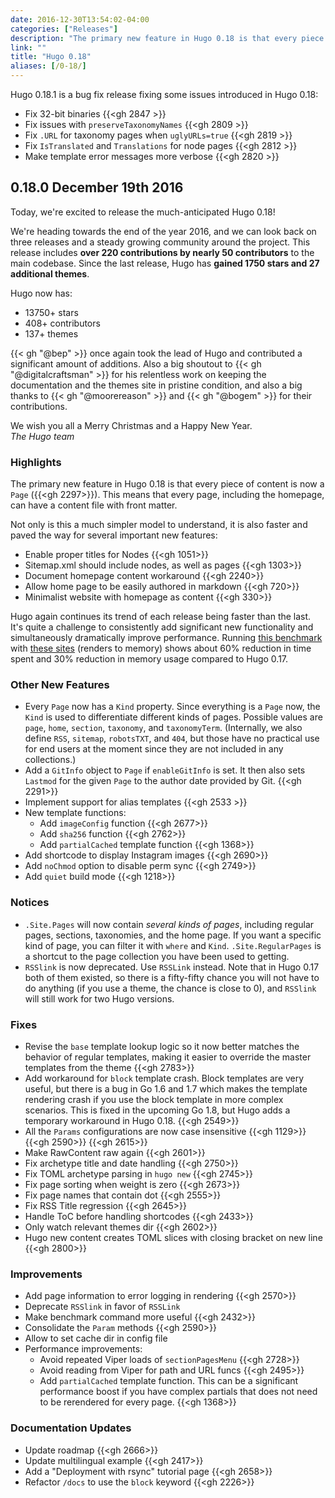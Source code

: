 ```yaml
---
date: 2016-12-30T13:54:02-04:00
categories: ["Releases"]
description: "The primary new feature in Hugo 0.18 is that every piece of content is now a Page."
link: ""
title: "Hugo 0.18"
aliases: [/0-18/]
---
```


Hugo 0.18.1 is a bug fix release fixing some issues introduced in Hugo 0.18:

* Fix 32-bit binaries {{<gh 2847 >}}
* Fix issues with `preserveTaxonomyNames` {{<gh 2809 >}}
* Fix `.URL` for taxonomy pages when `uglyURLs=true` {{<gh 2819 >}}
* Fix `IsTranslated` and `Translations` for node pages {{<gh 2812 >}}
* Make template error messages more verbose {{<gh 2820 >}}

## **0.18.0** December 19th 2016

Today, we're excited to release the much-anticipated Hugo 0.18!

We're heading towards the end of the year 2016, and we can look back on three releases and a steady growing community around the project.
This release includes **over 220 contributions by nearly 50 contributors** to the main codebase.
Since the last release, Hugo has **gained 1750 stars and 27 additional themes**.

Hugo now has:

- 13750+ stars
- 408+ contributors
- 137+ themes

{{< gh "@bep" >}} once again took the lead of Hugo and contributed a significant amount of additions.
Also a big shoutout to {{< gh "@digitalcraftsman" >}} for his relentless work on keeping the documentation and the themes site in pristine condition,
and also a big thanks to {{< gh "@moorereason" >}} and {{< gh "@bogem" >}} for their contributions.

We wish you all a Merry Christmas and a Happy New Year.<br>
*The Hugo team*

### Highlights

The primary new feature in Hugo 0.18 is that every piece of content is now a `Page` ({{<gh 2297>}}). This means that every page, including the homepage, can have a content file with front matter.

Not only is this a much simpler model to understand, it is also faster and paved the way for several important new features:

* Enable proper titles for Nodes {{<gh 1051>}}
* Sitemap.xml should include nodes, as well as pages {{<gh 1303>}}
* Document homepage content workaround {{<gh 2240>}}
* Allow home page to be easily authored in markdown {{<gh 720>}}
* Minimalist website with homepage as content {{<gh 330>}}

Hugo again continues its trend of each release being faster than the last. It's quite a challenge to consistently add significant new functionality and simultaneously dramatically improve performance. Running [this benchmark]( https://github.com/bep/hugo-benchmark) with [these sites](https://github.com/bep/hugo-benchmark/tree/master/sites) (renders to memory) shows about   60% reduction in time spent and 30% reduction in memory usage compared to Hugo 0.17.

### Other New Features

* Every `Page` now has a `Kind` property. Since everything is a `Page` now, the `Kind` is used to differentiate different kinds of pages.
  Possible values are `page`, `home`, `section`, `taxonomy`, and `taxonomyTerm`.
  (Internally, we also define `RSS`, `sitemap`, `robotsTXT`, and `404`, but those have no practical use for end users at the moment since they are not included in any collections.)
* Add a `GitInfo` object to `Page` if `enableGitInfo` is set. It then also sets `Lastmod` for the given `Page` to the author date provided by Git. {{<gh 2291>}}
* Implement support for alias templates  {{<gh 2533 >}}
* New template functions:
  * Add `imageConfig` function {{<gh 2677>}}
  * Add `sha256` function {{<gh 2762>}}
  * Add `partialCached` template function {{<gh 1368>}}
* Add shortcode to display Instagram images {{<gh 2690>}}
* Add `noChmod` option to disable perm sync {{<gh 2749>}}
* Add `quiet` build mode {{<gh 1218>}}


### Notices

* `.Site.Pages` will now contain *several kinds of pages*, including regular pages, sections, taxonomies, and the home page.
  If you want a specific kind of page, you can filter it with `where` and `Kind`.
  `.Site.RegularPages` is a shortcut to the page collection you have been used to getting.
* `RSSlink` is now deprecated.  Use `RSSLink` instead.
  Note that in Hugo 0.17 both of them existed, so there is a fifty-fifty chance you will not have to do anything
  (if you use a theme, the chance is close to 0), and `RSSlink` will still work for two Hugo versions.

### Fixes

* Revise the `base` template lookup logic so it now better matches the behavior of regular templates, making it easier to override the master templates from the theme {{<gh 2783>}}
* Add workaround for `block` template crash.
  Block templates are very useful, but there is a bug in Go 1.6 and 1.7 which makes the template rendering crash if you use the block template in more complex scenarios.
  This is fixed in the upcoming Go 1.8, but Hugo adds a temporary workaround in Hugo 0.18. {{<gh 2549>}}
* All the `Params` configurations are now case insensitive {{<gh 1129>}} {{<gh 2590>}} {{<gh 2615>}}
* Make RawContent raw again {{<gh 2601>}}
* Fix archetype title and date handling {{<gh 2750>}}
* Fix TOML archetype parsing in `hugo new` {{<gh 2745>}}
* Fix page sorting when weight is zero {{<gh 2673>}}
* Fix page names that contain dot {{<gh 2555>}}
* Fix RSS Title regression {{<gh 2645>}}
* Handle ToC before handling shortcodes {{<gh 2433>}}
* Only watch relevant themes dir {{<gh 2602>}}
* Hugo new content creates TOML slices with closing bracket on new line {{<gh 2800>}}

### Improvements

* Add page information to error logging in rendering {{<gh 2570>}}
* Deprecate `RSSlink` in favor of `RSSLink`
* Make benchmark command more useful {{<gh 2432>}}
* Consolidate the `Param` methods {{<gh 2590>}}
* Allow to set cache dir in config file
* Performance improvements:
  * Avoid repeated Viper loads of `sectionPagesMenu` {{<gh 2728>}}
  * Avoid reading from Viper for path and URL funcs {{<gh 2495>}}
  * Add `partialCached` template function. This can be a significant performance boost if you have complex partials that does not need to be rerendered for every page. {{<gh 1368>}}

### Documentation Updates

* Update roadmap {{<gh 2666>}}
* Update multilingual example {{<gh 2417>}}
* Add a "Deployment with rsync" tutorial page {{<gh 2658>}}
* Refactor `/docs` to use the `block` keyword {{<gh 2226>}}
